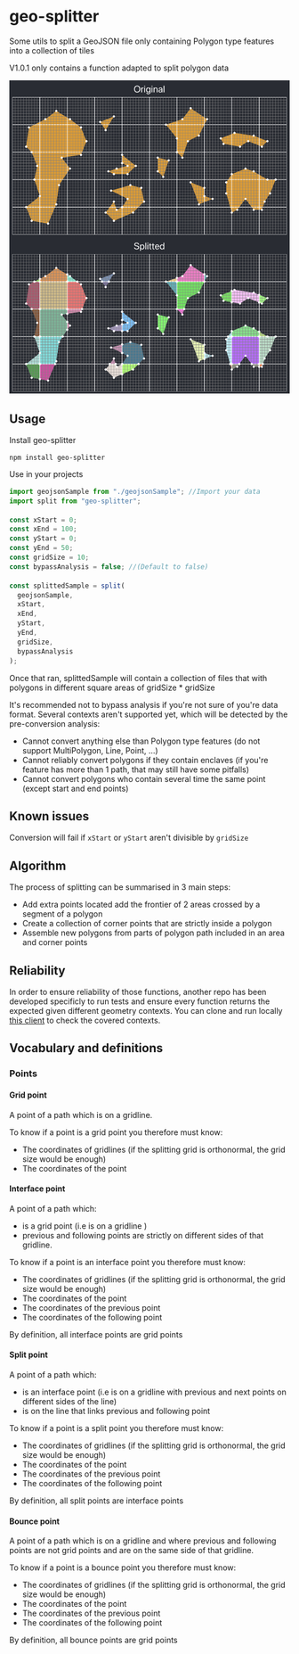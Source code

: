 # geo-splitter

Some utils to split a GeoJSON file only containing Polygon type features into a collection of tiles

V1.0.1 only contains a function adapted to split polygon data

![Example](./Example.png)

## Usage

Install geo-splitter

```
npm install geo-splitter
```

Use in your projects

```javascript
import geojsonSample from "./geojsonSample"; //Import your data
import split from "geo-splitter";

const xStart = 0;
const xEnd = 100;
const yStart = 0;
const yEnd = 50;
const gridSize = 10;
const bypassAnalysis = false; //(Default to false)

const splittedSample = split(
  geojsonSample,
  xStart,
  xEnd,
  yStart,
  yEnd,
  gridSize,
  bypassAnalysis
);
```

Once that ran, splittedSample will contain a collection of files that with polygons in different square areas of gridSize \* gridSize

It's recommended not to bypass analysis if you're not sure of you're data format.
Several contexts aren't supported yet, which will be detected by the pre-conversion analysis:

- Cannot convert anything else than Polygon type features (do not support MultiPolygon, Line, Point, ...)
- Cannot reliably convert polygons if they contain enclaves (if you're feature has more than 1 path, that may still have some pitfalls)
- Cannot convert polygons who contain several time the same point (except start and end points)

## Known issues

Conversion will fail if `xStart` or `yStart` aren't divisible by `gridSize`

## Algorithm

The process of splitting can be summarised in 3 main steps:

- Add extra points located add the frontier of 2 areas crossed by a segment of a polygon
- Create a collection of corner points that are strictly inside a polygon
- Assemble new polygons from parts of polygon path included in an area and corner points

## Reliability

In order to ensure reliability of those functions, another repo has been developed specificly to run tests and ensure every function returns the expected given different geometry contexts. You can clone and run locally [this client](https://github.com/BuckyDev/geo-splitter-test) to check the covered contexts.

## Vocabulary and definitions

### Points

#### Grid point

A point of a path which is on a gridline.

To know if a point is a grid point you therefore must know:

- The coordinates of gridlines (if the splitting grid is orthonormal, the grid size would be enough)
- The coordinates of the point

#### Interface point

A point of a path which:

- is a grid point (i.e is on a gridline )
- previous and following points are strictly on different sides of that gridline.

To know if a point is an interface point you therefore must know:

- The coordinates of gridlines (if the splitting grid is orthonormal, the grid size would be enough)
- The coordinates of the point
- The coordinates of the previous point
- The coordinates of the following point

By definition, all interface points are grid points

#### Split point

A point of a path which:

- is an interface point (i.e is on a gridline with previous and next points on different sides of the line)
- is on the line that links previous and following point

To know if a point is a split point you therefore must know:

- The coordinates of gridlines (if the splitting grid is orthonormal, the grid size would be enough)
- The coordinates of the point
- The coordinates of the previous point
- The coordinates of the following point

By definition, all split points are interface points

#### Bounce point

A point of a path which is on a gridline and where previous and following points are not grid points and are on the same side of that gridline.

To know if a point is a bounce point you therefore must know:

- The coordinates of gridlines (if the splitting grid is orthonormal, the grid size would be enough)
- The coordinates of the point
- The coordinates of the previous point
- The coordinates of the following point

By definition, all bounce points are grid points

